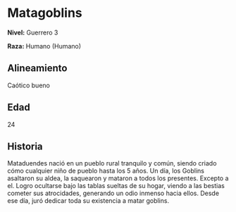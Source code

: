 # Matagoblins

**Nivel:** Guerrero 3

**Raza:** Humano (Humano)

## Alineamiento
Caótico bueno

## Edad
24 

## Historia
Mataduendes nació en un pueblo rural tranquilo y común, siendo criado cómo cualquier niño de pueblo hasta los 5 años.
Un día, los Goblins asaltaron su aldea, la saquearon y mataron a todos los presentes. Excepto a el.
Logro ocultarse bajo las tablas sueltas de su hogar, viendo a las bestias cometer sus atrocidades, generando un odio inmenso hacia ellos.
Desde ese día, juró dedicar toda su existencia a matar goblins.

